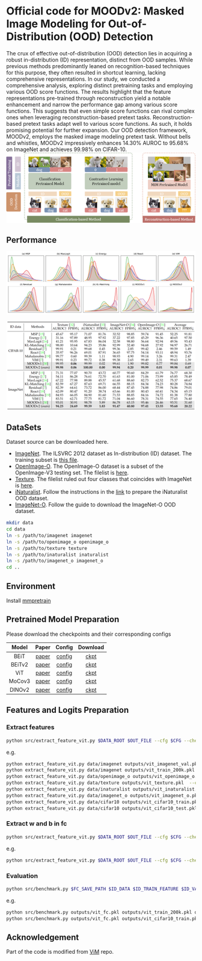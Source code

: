 # Official code for MOODv2: Masked Image Modeling for Out-of-Distribution (OOD) Detection
The crux of effective out-of-distribution (OOD) detection lies in acquiring a robust in-distribution (ID) representation, distinct from OOD samples. While previous methods predominantly leaned on recognition-based techniques for this purpose, they often resulted in shortcut learning, lacking comprehensive representations. In our study, we conducted a comprehensive analysis, exploring distinct pretraining tasks and employing various OOD score functions. The results highlight that the feature representations pre-trained through reconstruction yield a notable enhancement and narrow the performance gap among various score functions. This suggests that even simple score functions can rival complex ones when leveraging reconstruction-based pretext tasks. Reconstruction-based pretext tasks adapt well to various score functions. As such, it holds promising potential for further expansion. Our OOD detection framework, MOODv2, employs the masked image modeling pretext task. Without bells and whistles, MOODv2 impressively enhances 14.30% AUROC to 95.68% on ImageNet and achieves 99.98% on CIFAR-10.
![framework](imgs/framework.png)

## Performance
![performance](imgs/distribution.png)

![table](imgs/moodv2_table.png)

## DataSets
Dataset source can be downloaded here.
- [ImageNet](https://www.image-net.org/). The ILSVRC 2012 dataset as In-distribution (ID) dataset. The training subset is [this file](datalists/imagenet2012_train_random_200k.txt).
- [OpenImage-O](https://github.com/openimages/dataset/blob/main/READMEV3.md). The OpenImage-O dataset is a subset of the OpenImage-V3 testing set. The filelist is [here](datalists/openimage_o.txt).
- [Texture](https://www.robots.ox.ac.uk/~vgg/data/dtd/). The filelist ruled out four classes that coincides with ImageNet is [here](datalists/texture.txt).
- [iNaturalist](https://arxiv.org/pdf/1707.06642.pdf). Follow the instructions in the [link](https://github.com/deeplearning-wisc/large_scale_ood) to prepare the iNaturalist OOD dataset.
- [ImageNet-O](https://github.com/hendrycks/natural-adv-examples). Follow the guide to download the ImageNet-O OOD dataset.

```bash
mkdir data
cd data
ln -s /path/to/imagenet imagenet
ln -s /path/to/openimage_o openimage_o
ln -s /path/to/texture texture
ln -s /path/to/inaturalist inaturalist
ln -s /path/to/imagenet_o imagenet_o
cd ..
```
## Environment
Install [mmpretrain](https://github.com/open-mmlab/mmpretrain)

## Pretrained Model Preparation
Please download the checkpoints and their corresponding configs

|  Model |  Paper  | Config  | Download|
|:------:|:-------:|:-------:|:-------:|
| BEiT   | [paper](https://arxiv.org/abs/2106.08254) | [config](configs/beit-base-p16_224px.py) | [ckpt](https://download.openmmlab.com/mmclassification/v0/beit/beit-base_3rdparty_in1k_20221114-c0a4df23.pth) |
| BEiTv2 | [paper](https://arxiv.org/abs/2208.06366) | [config](configs/beit-base-p16_224px.py) | [ckpt](https://download.openmmlab.com/mmclassification/v0/beit/beitv2-base_3rdparty_in1k_20221114-73e11905.pth) |
| ViT    | [paper](https://arxiv.org/abs/2010.11929) | [config](configs/vit-base-p16_224px.py) | [ckpt](https://download.openmmlab.com/mmclassification/v0/vit/vit-base-p16_pt-32xb128-mae_in1k_20220623-4c544545.pth) |
| MoCov3 | [paper](https://arxiv.org/abs/2104.02057) | [config](configs/vit-base-p16_224px.py) | [ckpt](https://download.openmmlab.com/mmselfsup/1.x/mocov3/mocov3_vit-base-p16_16xb256-amp-coslr-300e_in1k/vit-base-p16_ft-8xb64-coslr-150e_in1k/vit-base-p16_ft-8xb64-coslr-150e_in1k_20220826-f1e6c442.pth) |
| DINOv2 | [paper](https://arxiv.org/abs/2304.07193) | [config](configs/vit-base-p14_224px.py) | [ckpt](https://download.openmmlab.com/mmpretrain/v1.0/dinov2/vit-base-p14_dinov2-pre_3rdparty_20230426-ba246503.pth) |

## Features and Logits Preparation
### Extract features
   ```bash
   python src/extract_feature_vit.py $DATA_ROOT $OUT_FILE --cfg $CFG --checkpoint $CHECKPOINT --img_list $IMG_LIST
   ```
   e.g.
   ```bash
   python extract_feature_vit.py data/imagenet outputs/vit_imagenet_val.pkl --cfg $CFG --checkpoint $CHECKPOINT --img_list datalists/imagenet2012_val_list.txt
   python extract_feature_vit.py data/imagenet outputs/vit_train_200k.pkl  --cfg $CFG --checkpoint $CHECKPOINT --img_list datalists/imagenet2012_train_random_200k.txt
   python extract_feature_vit.py data/openimage_o outputs/vit_openimage_o.pkl  --cfg $CFG --checkpoint $CHECKPOINT --img_list datalists/openimage_o.txt
   python extract_feature_vit.py data/texture outputs/vit_texture.pkl  --cfg $CFG --checkpoint $CHECKPOINT --img_list datalists/texture.txt
   python extract_feature_vit.py data/inaturalist outputs/vit_inaturalist.pkl  --cfg $CFG --checkpoint $CHECKPOINT 
   python extract_feature_vit.py data/imagenet_o outputs/vit_imagenet_o.pkl  --cfg $CFG --checkpoint $CHECKPOINT 
   python extract_feature_vit.py data/cifar10 outputs/vit_cifar10_train.pkl  --cfg $CFG --checkpoint $CHECKPOINT  --img_list datalists/cifar10_train.txt
   python extract_feature_vit.py data/cifar10 outputs/vit_cifar10_test.pkl  --cfg $CFG --checkpoint $CHECKPOINT  --img_list datalists/cifar10_test.txt
   ```
### Extract w and b in fc
   ```bash
   python src/extract_feature_vit.py $DATA_ROOT $OUT_FILE --cfg $CFG --checkpoint $CHECKPOINT --fc_save_path $FC_SAVE_PATH
   ```
   e.g.
   ```bash
   python src/extract_feature_vit.py $DATA_ROOT $OUT_FILE --cfg $CFG --checkpoint $CHECKPOINT --fc_save_path outputs/vit_fc.pkl 
   ```

### Evaluation
   ```bash
   python src/benchmark.py $FC_SAVE_PATH $ID_DATA $ID_TRAIN_FEATURE $ID_VAL_FEATURE $OOD_FEATURE
   ```
   e.g.
   ```bash
   python src/benchmark.py outputs/vit_fc.pkl outputs/vit_train_200k.pkl outputs/vit_imagenet_val.pkl outputs/vit_openimage_o.pkl outputs/vit_texture.pkl outputs/vit_inaturalist.pkl outputs/vit_imagenet_o.pkl
   python src/benchmark.py outputs/vit_fc.pkl outputs/vit_cifar10_train.pkl outputs/vit_cifar10_test.pkl outputs/vit_openimage_o.pkl outputs/vit_texture.pkl outputs/vit_inaturalist.pkl outputs/vit_imagenet_o.pkl
   ```

## Acknowledgement
Part of the code is modified from [ViM](https://github.com/haoqiwang/vim) repo.

